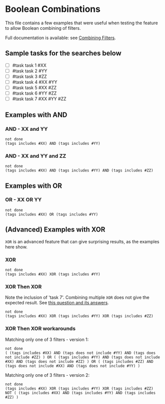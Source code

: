 # Boolean Combinations

This file contains a few examples that were useful when testing
the feature to allow Boolean combining of filters.

Full documentation is available: see [Combining Filters](https://obsidian-tasks-group.github.io/obsidian-tasks/queries/combining-filters/).

## Sample tasks for the searches below

- [ ] #task task 1 #XX
- [ ] #task task 2 #YY
- [ ] #task task 3 #ZZ
- [ ] #task task 4 #XX #YY
- [ ] #task task 5 #XX #ZZ
- [ ] #task task 6 #YY #ZZ
- [ ] #task task 7 #XX #YY #ZZ

## Examples with AND

### AND - XX and YY

```tasks
not done
(tags includes #XX) AND (tags includes #YY)
```

### AND - XX and YY and ZZ

```tasks
not done
(tags includes #XX) AND (tags includes #YY) AND (tags includes #ZZ)
```

## Examples with OR

### OR - XX OR YY

```tasks
not done
(tags includes #XX) OR (tags includes #YY)
```

## (Advanced) Examples with XOR

`XOR` is an advanced feature that can give surprising results, as the examples here show.

### XOR

```tasks
not done
(tags includes #XX) XOR (tags includes #YY)
```

### XOR Then XOR

Note the inclusion of 'task 7'. Combining multiple `XOR` does not give the expected result.
See [this question and its answers](https://electronics.stackexchange.com/questions/93713/how-is-an-xor-with-more-than-2-inputs-supposed-to-work).

```tasks
not done
(tags includes #XX) XOR (tags includes #YY) XOR (tags includes #ZZ)
```

### XOR Then XOR workarounds

Matching only one of 3 filters - version 1:

```tasks
not done
( (tags includes #XX) AND (tags does not include #YY) AND (tags does not include #ZZ) ) OR ( (tags includes #YY) AND (tags does not include #XX) AND (tags does not include #ZZ) ) OR ( (tags includes #ZZ) AND (tags does not include #XX) AND (tags does not include #YY) )
```

Matching only one of 3 filters - version 2:

```tasks
not done
(tags includes #XX) XOR (tags includes #YY) XOR (tags includes #ZZ)
NOT ( (tags includes #XX) AND (tags includes #YY) AND (tags includes #ZZ) )
```

